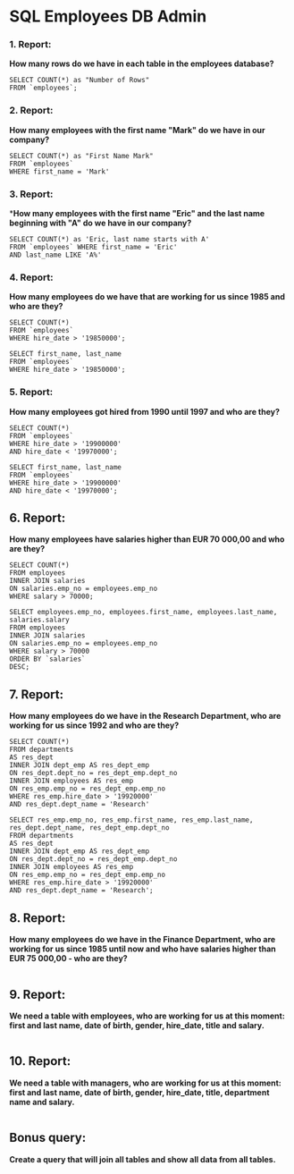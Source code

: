 # SQL Employees DB Admin

### 1. Report:
**How many rows do we have in each table in the employees database?**
```
SELECT COUNT(*) as "Number of Rows"
FROM `employees`;
```

### 2. Report:
**How many employees with the first name "Mark" do we have in our company?**
```
SELECT COUNT(*) as "First Name Mark"
FROM `employees`
WHERE first_name = 'Mark'
```

### 3. Report:
***How many employees with the first name "Eric" and the last name beginning with "A" do we have in our company?**
```
SELECT COUNT(*) as 'Eric, last name starts with A'
FROM `employees` WHERE first_name = 'Eric'
AND last_name LIKE 'A%'
```

### 4. Report:
**How many employees do we have that are working for us since 1985 and who are they?**
```
SELECT COUNT(*) 
FROM `employees`
WHERE hire_date > '19850000';

SELECT first_name, last_name 
FROM `employees`
WHERE hire_date > '19850000';
```

### 5. Report:
**How many employees got hired from 1990 until 1997 and who are they?**
```
SELECT COUNT(*)
FROM `employees`
WHERE hire_date > '19900000'
AND hire_date < '19970000';

SELECT first_name, last_name
FROM `employees`
WHERE hire_date > '19900000'
AND hire_date < '19970000';
```

## 6. Report:
**How many employees have salaries higher than EUR 70 000,00 and who are they?**
```
SELECT COUNT(*)
FROM employees
INNER JOIN salaries
ON salaries.emp_no = employees.emp_no
WHERE salary > 70000;

SELECT employees.emp_no, employees.first_name, employees.last_name, salaries.salary
FROM employees
INNER JOIN salaries
ON salaries.emp_no = employees.emp_no
WHERE salary > 70000
ORDER BY `salaries`
DESC;
```

## 7. Report:
**How many employees do we have in the Research Department, who are working for us since 1992 and who are they?**
```
SELECT COUNT(*)
FROM departments
AS res_dept
INNER JOIN dept_emp AS res_dept_emp
ON res_dept.dept_no = res_dept_emp.dept_no
INNER JOIN employees AS res_emp
ON res_emp.emp_no = res_dept_emp.emp_no
WHERE res_emp.hire_date > '19920000'
AND res_dept.dept_name = 'Research'

SELECT res_emp.emp_no, res_emp.first_name, res_emp.last_name, res_dept.dept_name, res_dept_emp.dept_no
FROM departments
AS res_dept
INNER JOIN dept_emp AS res_dept_emp
ON res_dept.dept_no = res_dept_emp.dept_no
INNER JOIN employees AS res_emp
ON res_emp.emp_no = res_dept_emp.emp_no
WHERE res_emp.hire_date > '19920000'
AND res_dept.dept_name = 'Research';
```

## 8. Report:
**How many employees do we have in the Finance Department, who are working for us since 1985 until now and who have salaries higher than EUR 75 000,00 - who are they?**
```

```

## 9. Report:
**We need a table with employees, who are working for us at this moment: first and last name, date of birth, gender, hire_date, title and salary.**
```

```

## 10. Report:
**We need a table with managers, who are working for us at this moment: first and last name, date of birth, gender, hire_date, title, department name and salary.**
```

```

## Bonus query:
**Create a query that will join all tables and show all data from all tables.**
```

```

